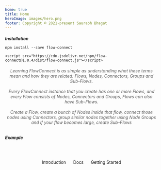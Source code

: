 ```yaml
---
home: true
title: Home
heroImage: images/hero.png
footer: Copyright © 2021-present Saurabh Bhagat
---
```


<ClientOnly>
  <HomeExample />
</ClientOnly>

<QuickStart/>

<div class="quick-start-step">
<h5>Installation</h5>
<CodeGroup>
  <CodeGroupItem title="NPM">

```bash:no-line-numbers
npm install --save flow-connect
```

  </CodeGroupItem>

  <CodeGroupItem title="CDN">

```js:no-line-numbers
<script src="https://cdn.jsdelivr.net/npm/flow-connect@1.0.4/dist/flow-connect.js"></script>
```

  </CodeGroupItem>
</CodeGroup>
</div>
<div class="quick-start-desc">
  <h6>Learning FlowConnect is as simple as understanding what these terms mean and how they are related: Flows, Nodes, Connectors, Groups and Sub-Flows.<br/><br/>
  Every FlowConnect instance that you create has one or more Flows, and every Flow consists of Nodes, Connectors and Groups, Flows can also have Sub-Flows.<br/><br/>
  Create a <span class="colored-emphasis">Flow</span>, create a bunch of <span class="colored-emphasis">Nodes</span> inside that flow, connect those nodes using <span class="colored-emphasis">Connectors</span>, group similar nodes together using Node <span class="colored-emphasis">Groups</span> and if your flow becomes large, create <span class="colored-emphasis">Sub-Flows</span></h6>
</div>
<div class="quick-start-step quick-start-example">
<h5>Example</h5>

<LiveExample snippet="quick-start">
<template v-slot:name>quick-start.js</template>
<template v-slot:run="props"><LiveRunBasic :play="props.play" /></template>
<template v-slot:code>
<div class="code-block">

@[code](snippets/quick-start.js)

</div>
</template>
</LiveExample>

</div>

<div class="action-buttons">
  <ActionButton to="/guide/" primary>Introduction</ActionButton>
  <ActionButton to="/reference/api/classes/flow-connect" secondary>Docs</ActionButton>
  <ActionButton to="/guide/get-started" primary>Getting Started</ActionButton>
</div>

<Features>
<template v-slot:feature-code-1>
<div class="code-block">

@[code](snippets/custom-example.js)

</div>
</template>
<template v-slot:feature-code-2>
<div class="code-block">

@[code](snippets/event-example.js)

</div>
</template>
<template v-slot:feature-code-3>
<div class="code-block">

@[code](snippets/reactive-example.js)

</div>
</template>
<template v-slot:feature-code-4>
<div class="code-block">

@[code](snippets/executable-example.js)

</div>
</template>
</Features>

<style>
.home .features {
  border-top: unset;
}
.action-buttons {
  margin: auto;
  text-align: center;
  margin-top: 4rem !important;
  display: flex;
  justify-content: center;
  align-items: center;
  flex-wrap: wrap;
  gap: 1.5rem;
}
.footer {
  text-align: left !important;
}
.quick-start-step {
  margin: auto;
  max-width: 80vw;
}
.quick-start-step h5 {
  margin-bottom: 0;
}

.quick-start-example h5 {
  margin-bottom: .85rem;
}
.quick-start-example .live-example {
  position: relative;
  height: 60vh;
}
.quick-start-desc {
  text-align: center;
  color: var(--c-text);
  opacity: .7;
  max-width: 70vw;
  margin: auto;
  margin-bottom: 0;
}

@media (max-width: 419px) {
  .quick-start-step {
    max-width: 100vw;
  }
  .quick-start-example .live-example {
    margin-left: -1.5rem;
    margin-right: -1.5rem;
  }
  .quick-start-desc {
    max-width: 100vw;
  }
}
@media (max-width: 700px) {
  .quick-start-step {
    max-width: 90vw;
  }
  .quick-start-desc {
    max-width: 90vw;
  }
}
</style>
